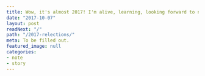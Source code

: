 ```yaml
---
title: Wow, it's almost 2017! I'm alive, learning, looking forward to next year and relecting back on the year past.
date: "2017-10-07"
layout: post
readNext: "/"
path: "/2017-relections/"
meta: To be filled out. 
featured_image: null
categories:
- note
- story
---
```

